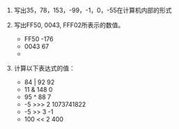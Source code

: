 1. 写出35，78，153，-99，-1，0，-55在计算机内部的形式  

2. 写出FF50, 0043, FFF02所表示的数值。  
   * FF50   -176
   * 0043   67
   * 

3. 计算以下表达式的值：  
   * 84 | 92  92  
   * 11 & 148  0  
   * 95 ^ 88  7  
   * -5 &gt;&gt;&gt; 2  1073741822  
   * -5 &gt;&gt; 3  -1  
   * 100 << 2  400

